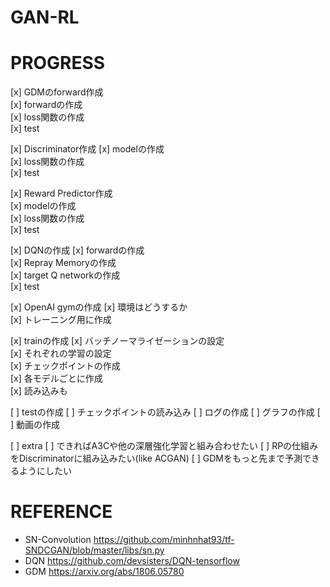 # GAN-RL


# PROGRESS
[x] GDMのforward作成  
    [x] forwardの作成  
    [x] loss関数の作成  
    [x] test  

[x] Discriminator作成
    [x] modelの作成  
    [x] loss関数の作成  
    [x] test  

[x] Reward Predictor作成  
    [x] modelの作成  
    [x] loss関数の作成  
    [x] test  

[x] DQNの作成
    [x] forwardの作成  
    [x] Repray Memoryの作成  
    [x] target Q networkの作成  
    [x] test  

[x] OpenAI gymの作成
    [x] 環境はどうするか  
    [x] トレーニング用に作成  

[x] trainの作成
    [x] バッチノーマライゼーションの設定  
    [x] それぞれの学習の設定  
    [x] チェックポイントの作成  
        [x] 各モデルごとに作成  
        [x] 読み込みも  

[ ] testの作成
    [ ] チェックポイントの読み込み
    [ ] ログの作成
    [ ] グラフの作成
    [ ] 動画の作成

[ ] extra
    [ ] できればA3Cや他の深層強化学習と組み合わせたい
    [ ] RPの仕組みをDiscriminatorに組み込みたい(like ACGAN)
    [ ] GDMをもっと先まで予測できるようにしたい

# REFERENCE
- SN-Convolution
https://github.com/minhnhat93/tf-SNDCGAN/blob/master/libs/sn.py
- DQN
https://github.com/devsisters/DQN-tensorflow
- GDM
https://arxiv.org/abs/1806.05780